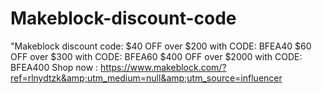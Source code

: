 # Makeblock-discount-code
"Makeblock discount code: $40 OFF over $200 with CODE: BFEA40 $60 OFF over $300 with CODE: BFEA60 $400 OFF over $2000 with CODE: BFEA400 Shop now : https://www.makeblock.com/?ref=rlnydtzk&amp;utm_medium=null&amp;utm_source=influencer
